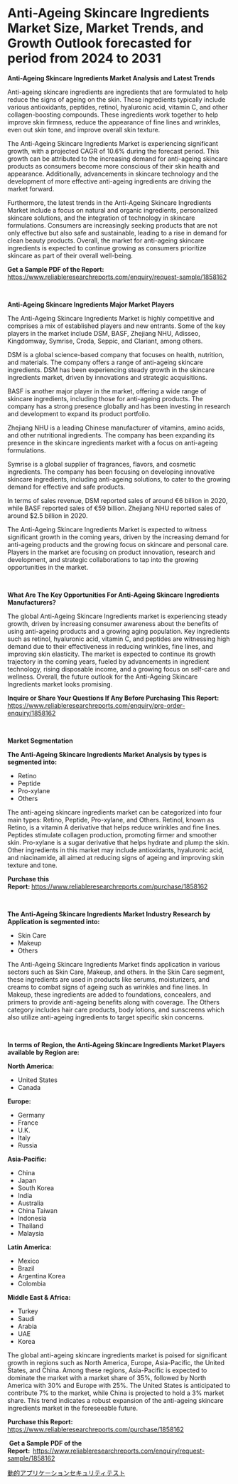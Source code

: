 <p><h1>Anti-Ageing Skincare Ingredients Market Size, Market Trends, and Growth Outlook forecasted for period from 2024 to 2031</h1></p><p><strong>Anti-Ageing Skincare Ingredients Market Analysis and Latest Trends</strong></p>
<p><p>Anti-ageing skincare ingredients are ingredients that are formulated to help reduce the signs of ageing on the skin. These ingredients typically include various antioxidants, peptides, retinol, hyaluronic acid, vitamin C, and other collagen-boosting compounds. These ingredients work together to help improve skin firmness, reduce the appearance of fine lines and wrinkles, even out skin tone, and improve overall skin texture.</p><p>The Anti-Ageing Skincare Ingredients Market is experiencing significant growth, with a projected CAGR of 10.6% during the forecast period. This growth can be attributed to the increasing demand for anti-ageing skincare products as consumers become more conscious of their skin health and appearance. Additionally, advancements in skincare technology and the development of more effective anti-ageing ingredients are driving the market forward.</p><p>Furthermore, the latest trends in the Anti-Ageing Skincare Ingredients Market include a focus on natural and organic ingredients, personalized skincare solutions, and the integration of technology in skincare formulations. Consumers are increasingly seeking products that are not only effective but also safe and sustainable, leading to a rise in demand for clean beauty products. Overall, the market for anti-ageing skincare ingredients is expected to continue growing as consumers prioritize skincare as part of their overall well-being.</p></p>
<p><strong>Get a Sample PDF of the Report:&nbsp;</strong> <a href="https://www.reliableresearchreports.com/enquiry/request-sample/1858162">https://www.reliableresearchreports.com/enquiry/request-sample/1858162</a></p>
<p>&nbsp;</p>
<p><strong>Anti-Ageing Skincare Ingredients Major Market Players</strong></p>
<p><p>The Anti-Ageing Skincare Ingredients Market is highly competitive and comprises a mix of established players and new entrants. Some of the key players in the market include DSM, BASF, Zhejiang NHU, Adisseo, Kingdomway, Symrise, Croda, Seppic, and Clariant, among others.</p><p>DSM is a global science-based company that focuses on health, nutrition, and materials. The company offers a range of anti-ageing skincare ingredients. DSM has been experiencing steady growth in the skincare ingredients market, driven by innovations and strategic acquisitions.</p><p>BASF is another major player in the market, offering a wide range of skincare ingredients, including those for anti-ageing products. The company has a strong presence globally and has been investing in research and development to expand its product portfolio.</p><p>Zhejiang NHU is a leading Chinese manufacturer of vitamins, amino acids, and other nutritional ingredients. The company has been expanding its presence in the skincare ingredients market with a focus on anti-ageing formulations.</p><p>Symrise is a global supplier of fragrances, flavors, and cosmetic ingredients. The company has been focusing on developing innovative skincare ingredients, including anti-ageing solutions, to cater to the growing demand for effective and safe products.</p><p>In terms of sales revenue, DSM reported sales of around €6 billion in 2020, while BASF reported sales of €59 billion. Zhejiang NHU reported sales of around $2.5 billion in 2020.</p><p>The Anti-Ageing Skincare Ingredients Market is expected to witness significant growth in the coming years, driven by the increasing demand for anti-ageing products and the growing focus on skincare and personal care. Players in the market are focusing on product innovation, research and development, and strategic collaborations to tap into the growing opportunities in the market.</p></p>
<p>&nbsp;</p>
<p><strong>What Are The Key Opportunities For Anti-Ageing Skincare Ingredients Manufacturers?</strong></p>
<p><p>The global Anti-Ageing Skincare Ingredients market is experiencing steady growth, driven by increasing consumer awareness about the benefits of using anti-ageing products and a growing aging population. Key ingredients such as retinol, hyaluronic acid, vitamin C, and peptides are witnessing high demand due to their effectiveness in reducing wrinkles, fine lines, and improving skin elasticity. The market is expected to continue its growth trajectory in the coming years, fueled by advancements in ingredient technology, rising disposable income, and a growing focus on self-care and wellness. Overall, the future outlook for the Anti-Ageing Skincare Ingredients market looks promising.</p></p>
<p><strong>Inquire or Share Your Questions If Any Before Purchasing This Report:</strong> <a href="https://www.reliableresearchreports.com/enquiry/pre-order-enquiry/1858162">https://www.reliableresearchreports.com/enquiry/pre-order-enquiry/1858162</a></p>
<p>&nbsp;</p>
<p><strong>Market Segmentation</strong></p>
<p><strong>The Anti-Ageing Skincare Ingredients Market Analysis by types is segmented into:</strong></p>
<p><ul><li>Retino</li><li>Peptide</li><li>Pro-xylane</li><li>Others</li></ul></p>
<p><p>The anti-ageing skincare ingredients market can be categorized into four main types: Retino, Peptide, Pro-xylane, and Others. Retinol, known as Retino, is a vitamin A derivative that helps reduce wrinkles and fine lines. Peptides stimulate collagen production, promoting firmer and smoother skin. Pro-xylane is a sugar derivative that helps hydrate and plump the skin. Other ingredients in this market may include antioxidants, hyaluronic acid, and niacinamide, all aimed at reducing signs of ageing and improving skin texture and tone.</p></p>
<p><strong>Purchase this Report:&nbsp;</strong><a href="https://www.reliableresearchreports.com/purchase/1858162">https://www.reliableresearchreports.com/purchase/1858162</a></p>
<p>&nbsp;</p>
<p><strong>The Anti-Ageing Skincare Ingredients Market Industry Research by Application is segmented into:</strong></p>
<p><ul><li>Skin Care</li><li>Makeup</li><li>Others</li></ul></p>
<p><p>The Anti-Ageing Skincare Ingredients Market finds application in various sectors such as Skin Care, Makeup, and others. In the Skin Care segment, these ingredients are used in products like serums, moisturizers, and creams to combat signs of ageing such as wrinkles and fine lines. In Makeup, these ingredients are added to foundations, concealers, and primers to provide anti-ageing benefits along with coverage. The Others category includes hair care products, body lotions, and sunscreens which also utilize anti-ageing ingredients to target specific skin concerns.</p></p>
<p>&nbsp;</p>
<p><strong>In terms of Region, the Anti-Ageing Skincare Ingredients Market Players available by Region are:</strong></p>
<p>
    <p> <strong> North America: </strong>
        <ul>
            <li>United States</li>
            <li>Canada</li>
        </ul>
        </p> 
    <p> <strong> Europe: </strong>
        <ul>
            <li>Germany</li>
            <li>France</li>
            <li>U.K.</li>
            <li>Italy</li>
            <li>Russia</li>
        </ul>
        </p> 
    <p> <strong> Asia-Pacific: </strong>
        <ul>
            <li>China</li>
            <li>Japan</li>
            <li>South Korea</li>
            <li>India</li>
            <li>Australia</li>
            <li>China Taiwan</li>
            <li>Indonesia</li>
            <li>Thailand</li>
            <li>Malaysia</li>
        </ul>
        </p> 
    <p> <strong> Latin America: </strong>
        <ul>
            <li>Mexico</li>
            <li>Brazil</li>
            <li>Argentina Korea</li>
            <li>Colombia</li>
        </ul>
        </p> 
    <p> <strong> Middle East & Africa: </strong>
        <ul>
            <li>Turkey</li>
            <li>Saudi</li>
            <li>Arabia</li>
            <li>UAE</li>
            <li>Korea</li>
        </ul>
    </p>
    </p>
<p><p>The global anti-ageing skincare ingredients market is poised for significant growth in regions such as North America, Europe, Asia-Pacific, the United States, and China. Among these regions, Asia-Pacific is expected to dominate the market with a market share of 35%, followed by North America with 30% and Europe with 25%. The United States is anticipated to contribute 7% to the market, while China is projected to hold a 3% market share. This trend indicates a robust expansion of the anti-ageing skincare ingredients market in the foreseeable future.</p></p>
<p><strong>Purchase this Report: </strong><a href="https://www.reliableresearchreports.com/purchase/1858162">https://www.reliableresearchreports.com/purchase/1858162</a></p>
<p>&nbsp;<strong>Get a Sample PDF of the Report:&nbsp;&nbsp;</strong><a href="https://www.reliableresearchreports.com/enquiry/request-sample/1858162">https://www.reliableresearchreports.com/enquiry/request-sample/1858162</a></p>
<p><strong></strong></p>
<p><p><a href="https://github.com/oqoeusbvpadwjs08/Market-Research-Report-List-1/blob/main/87255981563.md">動的アプリケーションセキュリティテスト</a></p></p>